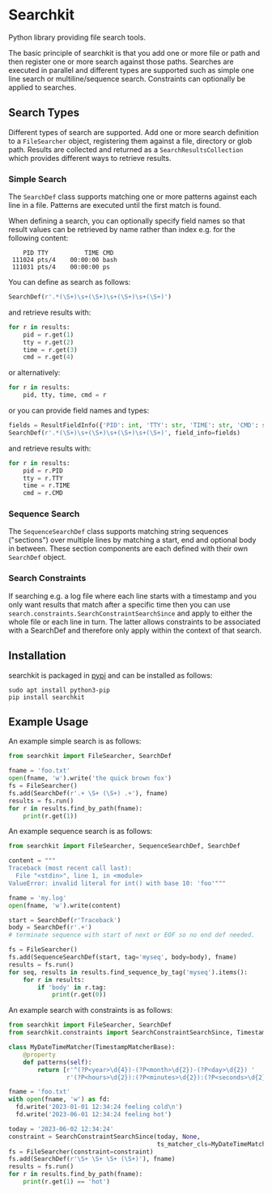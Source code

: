 # Searchkit

Python library providing file search tools.

The basic principle of searchkit is that you add one or more file or path and then register one or more search against those paths. Searches are executed in parallel and different types are supported such as simple one line search or multiline/sequence search. Constraints can optionally be applied to searches.

## Search Types

Different types of search are supported. Add one or more search definition to a `FileSearcher` object, registering them against a file, directory or glob path. Results are collected and returned as a `SearchResultsCollection` which provides different ways to retrieve results.

### Simple Search

The `SearchDef` class supports matching one or more patterns against each line in a file. Patterns are executed until the first match is found.

When defining a search, you can optionally specify field names so that result values can be retrieved by name rather than index e.g. for the following content:

```
    PID TTY          TIME CMD
 111024 pts/4    00:00:00 bash
 111031 pts/4    00:00:00 ps
```

You can define as search as follows:

```python
SearchDef(r'.*(\S+)\s+(\S+)\s+(\S+)\s+(\S+)')
```

and retrieve results with:

```python
for r in results:
    pid = r.get(1)
    tty = r.get(2)
    time = r.get(3)
    cmd = r.get(4)
```

or alternatively:

```python
for r in results:
    pid, tty, time, cmd = r
```

or you can provide field names and types:

```python
fields = ResultFieldInfo({'PID': int, 'TTY': str, 'TIME': str, 'CMD': str})
SearchDef(r'.*(\S+)\s+(\S+)\s+(\S+)\s+(\S+)', field_info=fields)
```

and retrieve results with:

```python
for r in results:
    pid = r.PID
    tty = r.TTY
    time = r.TIME
    cmd = r.CMD
```

### Sequence Search

The `SequenceSearchDef` class supports matching string sequences ("sections") over multiple lines by matching a start, end and optional body in between. These section components are each defined with their own `SearchDef` object.

### Search Constraints

If searching e.g. a log file where each line starts with a timestamp and you only want results that match after a specific time then you can use ```search.constraints.SearchConstraintSearchSince``` and apply to either the whole file or each line in turn. The latter allows constraints to be associated with a SearchDef and therefore only apply within the context of that search.

## Installation

searchkit is packaged in [pypi](https://pypi.org/project/searchkit) and can be installed as follows:

```console
sudo apt install python3-pip
pip install searchkit
```

## Example Usage

An example simple search is as follows:

```python
from searchkit import FileSearcher, SearchDef

fname = 'foo.txt'
open(fname, 'w').write('the quick brown fox')
fs = FileSearcher()
fs.add(SearchDef(r'.+ \S+ (\S+) .+'), fname)
results = fs.run()
for r in results.find_by_path(fname):
    print(r.get(1))
```

An example sequence search is as follows:

```python
from searchkit import FileSearcher, SequenceSearchDef, SearchDef

content = """
Traceback (most recent call last):
  File "<stdin>", line 1, in <module>
ValueError: invalid literal for int() with base 10: 'foo'"""

fname = 'my.log'
open(fname, 'w').write(content)

start = SearchDef(r'Traceback')
body = SearchDef(r'.+')
# terminate sequence with start of next or EOF so no end def needed.

fs = FileSearcher()
fs.add(SequenceSearchDef(start, tag='myseq', body=body), fname)
results = fs.run()
for seq, results in results.find_sequence_by_tag('myseq').items():
    for r in results:
        if 'body' in r.tag:
            print(r.get(0))
```

An example search with constraints is as follows:

```python
from searchkit import FileSearcher, SearchDef
from searchkit.constraints import SearchConstraintSearchSince, TimestampMatcherBase

class MyDateTimeMatcher(TimestampMatcherBase):
    @property
    def patterns(self):
        return [r'^(?P<year>\d{4})-(?P<month>\d{2})-(?P<day>\d{2}) '
                r'(?P<hours>\d{2}):(?P<minutes>\d{2}):(?P<seconds>\d{2})']

fname = 'foo.txt'
with open(fname, 'w') as fd:
  fd.write('2023-01-01 12:34:24 feeling cold\n')
  fd.write('2023-06-01 12:34:24 feeling hot')

today = '2023-06-02 12:34:24'
constraint = SearchConstraintSearchSince(today, None,
                                         ts_matcher_cls=MyDateTimeMatcher)
fs = FileSearcher(constraint=constraint)
fs.add(SearchDef(r'\S+ \S+ \S+ (\S+)'), fname)
results = fs.run()
for r in results.find_by_path(fname):
    print(r.get(1) == 'hot')
```

